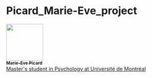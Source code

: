 # Picard_Marie-Eve_project

<a href="https://github.com/me-pic">
   <img src="https://avatars.githubusercontent.com/u/77584086?v=4?s=100" width="100px;" alt=""/>
   <br /><sub><b>Marie-Eve Picard</b></sub>
   <br /> Master's student in Psychology at Université de Montréal</b> 	
</a>
